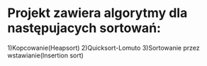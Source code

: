 # Projekt zawiera algorytmy dla następujacych sortowań:
1)Kopcowanie(Heapsort)
2)Quicksort-Lomuto
3)Sortowanie przez wstawianie(Insertion sort)

